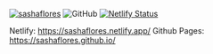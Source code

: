 [![sashaflores](https://img.shields.io/badge/sashaflores-checkout-brightgreen)](https://github.com/SashaFlores/SashaFlores.github.io)
![GitHub](https://img.shields.io/github/license/sashaflores/SashaFlores.github.io)
[![Netlify Status](https://api.netlify.com/api/v1/badges/49431be6-68d0-4d6c-bbbc-c9527b6b5cee/deploy-status)](https://app.netlify.com/sites/sashaflores/deploys)

Netlify: https://sashaflores.netlify.app/
Github Pages: https://sashaflores.github.io/
